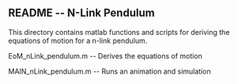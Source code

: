 ## README  --  N-Link Pendulum

This directory contains matlab functions and scripts for deriving the equations of motion for a n-link pendulum.

EoM_nLink_pendulum.m  --  Derives the equations of motion

MAIN_nLink_pendulum.m  --  Runs an animation and simulation